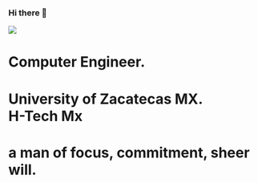### Hi there 👋
![](https://komarev.com/ghpvc/?username=ToncheFelix)


Computer Engineer.
===================
University of Zacatecas MX.  
H-Tech Mx
=========================================
a man of focus, commitment, sheer will.
=========================================
<!--
**ToncheFelix/ToncheFelix** is a ✨ _special_ ✨ repository because its `README.md` (this file) appears on your GitHub profile.

Here are some ideas to get you started:

- 🔭 I’m currently working on ...
- 🌱 I’m currently learning ...
- 👯 I’m looking to collaborate on ...
- 🤔 I’m looking for help with ...
- 💬 Ask me about ...
- 📫 How to reach me: ...
- 😄 Pronouns: ...
- ⚡ Fun fact: ...
-->
